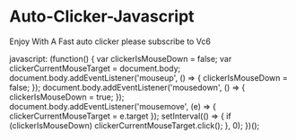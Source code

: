 # Auto-Clicker-Javascript
Enjoy With A Fast auto clicker please subscribe to Vc6

javascript: (function() { var clickerIsMouseDown = false; var clickerCurrentMouseTarget = document.body; document.body.addEventListener('mouseup', () => { clickerIsMouseDown = false; }); document.body.addEventListener('mousedown', () => { clickerIsMouseDown = true; }); document.body.addEventListener('mousemove', (e) => { clickerCurrentMouseTarget = e.target }); setInterval(() => { if (clickerIsMouseDown) clickerCurrentMouseTarget.click(); }, 0); })();

